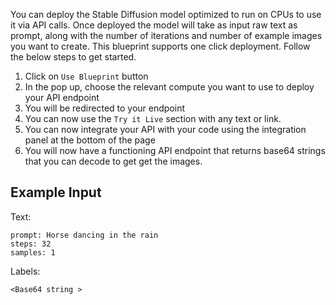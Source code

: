 You can deploy the Stable Diffusion model optimized to run on CPUs to use it via API calls. Once deployed the model will take as input raw text as prompt, along with the number of iterations and number of example images you want to create. This blueprint supports one click deployment. Follow the below steps to get started.

1. Click on `Use Blueprint` button
2. In the pop up, choose the relevant compute you want to use to deploy your API endpoint
3. You will be redirected to your endpoint
4. You can now use the `Try it Live` section with any text or link. 
5. You can now integrate your API with your code using the integration panel at the bottom of the page
6. You will now have a functioning API endpoint that returns base64 strings that you can decode to get get the images.

## Example Input
Text:   
```
prompt: Horse dancing in the rain
steps: 32
samples: 1
```  
Labels: 
```
<Base64 string >
```
